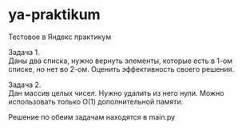 # ya-praktikum
Тестовое в Яндекс практикум

Задача 1.   
Даны два списка,  нужно вернуть элементы, которые есть в 1-ом списке, но нет во 2-ом.
Оценить эффективность своего решения.

Задача 2.  
Дан массив целых чисел. Нужно удалить из него нули. Можно использовать только О(1) дополнительной памяти.

Решение по обеим задачам находятся в main.py
